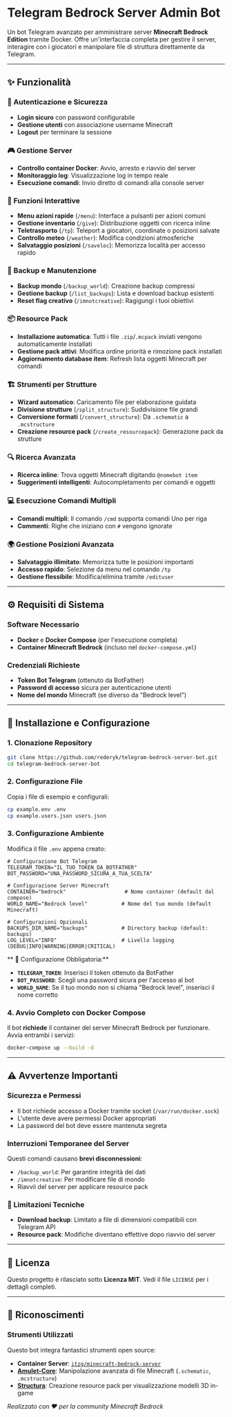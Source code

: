 # Telegram Bedrock Server Admin Bot

Un bot Telegram avanzato per amministrare server **Minecraft Bedrock Edition** tramite Docker. Offre un'interfaccia completa per gestire il server, interagire con i giocatori e manipolare file di struttura direttamente da Telegram.

---

## ✨ Funzionalità

### 🔐 Autenticazione e Sicurezza
- **Login sicuro** con password configurabile
- **Gestione utenti** con associazione username Minecraft
- **Logout** per terminare la sessione

### 🎮 Gestione Server
- **Controllo container Docker**: Avvio, arresto e riavvio del server
- **Monitoraggio log**: Visualizzazione log in tempo reale
- **Esecuzione comandi**: Invio diretto di comandi alla console server

### 🎒 Funzioni Interattive
- **Menu azioni rapide** (`/menu`): Interface a pulsanti per azioni comuni
- **Gestione inventario** (`/give`): Distribuzione oggetti con ricerca inline
- **Teletrasporto** (`/tp`): Teleport a giocatori, coordinate o posizioni salvate
- **Controllo meteo** (`/weather`): Modifica condizioni atmosferiche
- **Salvataggio posizioni** (`/saveloc`): Memorizza località per accesso rapido

### 💾 Backup e Manutenzione
- **Backup mondo** (`/backup_world`): Creazione backup compressi
- **Gestione backup** (`/list_backups`): Lista e download backup esistenti
- **Reset flag creativo** (`/imnotcreative`): Ragigungi i tuoi obiettivi

### 📦 Resource Pack
- **Installazione automatica**: Tutti i file `.zip`/`.mcpack` inviati vengono automaticamente installati
- **Gestione pack attivi**: Modifica ordine priorità e rimozione pack installati
- **Aggiornamento database item**: Refresh lista oggetti Minecraft per comandi

### 🏗️ Strumenti per Strutture
- **Wizard automatico**: Caricamento file per elaborazione guidata
- **Divisione strutture** (`/split_structure`): Suddivisione file grandi
- **Conversione formati** (`/convert_structure`): Da `.schematic` a `.mcstructure`
- **Creazione resource pack** (`/create_resourcepack`): Generazione pack da strutture

### 🔍 Ricerca Avanzata
- **Ricerca inline**: Trova oggetti Minecraft digitando `@nomebot item`
- **Suggerimenti intelligenti**: Autocompletamento per comandi e oggetti

### 💻 Esecuzione Comandi Multipli
- **Comandi multipli**: Il comando `/cmd` supporta comandi Uno per riga
- **Commenti**: Righe che iniziano con `#` vengono ignorate

### 🌍 Gestione Posizioni Avanzata
- **Salvataggio illimitato**: Memorizza tutte le posizioni importanti
- **Accesso rapido**: Selezione da menu nel comando `/tp`
- **Gestione flessibile**: Modifica/elimina tramite `/edituser`

---

## ⚙️ Requisiti di Sistema

### Software Necessario
- **Docker** e **Docker Compose** (per l'esecuzione completa)
- **Container Minecraft Bedrock** (incluso nel `docker-compose.yml`)

### Credenziali Richieste
- **Token Bot Telegram** (ottenuto da BotFather)
- **Password di accesso** sicura per autenticazione utenti
- **Nome del mondo** Minecraft (se diverso da "Bedrock level")

---

## 🚀 Installazione e Configurazione

### 1. Clonazione Repository
```bash
git clone https://github.com/rederyk/telegram-bedrock-server-bot.git
cd telegram-bedrock-server-bot
```

### 2. Configurazione File
Copia i file di esempio e configurali:
```bash
cp example.env .env
cp example.users.json users.json
```

### 3. Configurazione Ambiente
Modifica il file `.env` appena creato:

```env
# Configurazione Bot Telegram
TELEGRAM_TOKEN="IL_TUO_TOKEN_DA_BOTFATHER"
BOT_PASSWORD="UNA_PASSWORD_SICURA_A_TUA_SCELTA"

# Configurazione Server Minecraft  
CONTAINER="bedrock"                   # Nome container (default dal compose)
WORLD_NAME="Bedrock level"           # Nome del tuo mondo (default Minecraft)

# Configurazioni Opzionali
BACKUPS_DIR_NAME="backups"           # Directory backup (default: backups)
LOG_LEVEL="INFO"                     # Livello logging (DEBUG|INFO|WARNING|ERROR|CRITICAL)
```

** 📝 Configurazione Obbligatoria:**
- **`TELEGRAM_TOKEN`**: Inserisci il token ottenuto da BotFather
- **`BOT_PASSWORD`**: Scegli una password sicura per l'accesso al bot
- **`WORLD_NAME`**: Se il tuo mondo non si chiama "Bedrock level", inserisci il nome corretto

### 4. Avvio Completo con Docker Compose
Il bot **richiede** il container del server Minecraft Bedrock per funzionare. Avvia entrambi i servizi:

```bash
docker-compose up --build -d
```
---

## ⚠️ Avvertenze Importanti

### Sicurezza e Permessi
- Il bot richiede accesso a Docker tramite socket (`/var/run/docker.sock`)
- L'utente deve avere permessi Docker appropriati
- La password del bot deve essere mantenuta segreta

### Interruzioni Temporanee del Server
Questi comandi causano **brevi disconnessioni**:
- `/backup_world`: Per garantire integrità dei dati
- `/imnotcreative`: Per modificare file di mondo
- Riavvii del server per applicare resource pack

### 🐌 Limitazioni Tecniche
- **Download backup**: Limitato a file di dimensioni compatibili con Telegram API
- **Resource pack**: Modifiche diventano effettive dopo riavvio del server

---

## 📄 Licenza

Questo progetto è rilasciato sotto **Licenza MIT**. Vedi il file `LICENSE` per i dettagli completi.

---

## 🙏 Riconoscimenti

### Strumenti Utilizzati
Questo bot integra fantastici strumenti open source:
- **Container Server**: [`itzg/minecraft-bedrock-server`](https://github.com/itzg/docker-minecraft-bedrock-server)
- **[Amulet-Core](https://github.com/Amulet-Team/Amulet-Core)**: Manipolazione avanzata di file Minecraft (`.schematic`, `.mcstructure`)
- **[Structura](https://github.com/RyanLXXXVII/Structura)**: Creazione resource pack per visualizzazione modelli 3D in-game

*Realizzato con ❤️ per la community Minecraft Bedrock*
